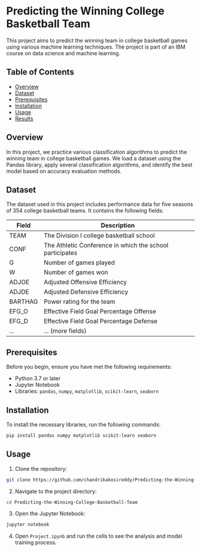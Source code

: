 # Predicting the Winning College Basketball Team

This project aims to predict the winning team in college basketball games using various machine learning techniques. The project is part of an IBM course on data science and machine learning.

## Table of Contents
- [Overview](#overview)
- [Dataset](#dataset)
- [Prerequisites](#prerequisites)
- [Installation](#installation)
- [Usage](#usage)
- [Results](#results)


## Overview
In this project, we practice various classification algorithms to predict the winning team in college basketball games. We load a dataset using the Pandas library, apply several classification algorithms, and identify the best model based on accuracy evaluation methods.

## Dataset
The dataset used in this project includes performance data for five seasons of 354 college basketball teams. It contains the following fields:

| Field  | Description |
|--------|-------------|
| TEAM   | The Division I college basketball school |
| CONF   | The Athletic Conference in which the school participates |
| G      | Number of games played |
| W      | Number of games won |
| ADJOE  | Adjusted Offensive Efficiency |
| ADJDE  | Adjusted Defensive Efficiency |
| BARTHAG| Power rating for the team |
| EFG_O  | Effective Field Goal Percentage Offense |
| EFG_D  | Effective Field Goal Percentage Defense |
| ...    | ... (more fields) |

## Prerequisites
Before you begin, ensure you have met the following requirements:
- Python 3.7 or later
- Jupyter Notebook
- Libraries: `pandas`, `numpy`, `matplotlib`, `scikit-learn`, `seaborn`

## Installation
To install the necessary libraries, run the following commands:
```bash
pip install pandas numpy matplotlib scikit-learn seaborn
```

## Usage
1. Clone the repository:
```bash
git clone https://github.com/chandrikakosireddy/Predicting-the-Winning-College-Basketball-Team.git
```
2. Navigate to the project directory:
```bash
cd Predicting-the-Winning-College-Basketball-Team
```
3. Open the Jupyter Notebook:
```bash
jupyter notebook
```
4. Open `Project.ipynb` and run the cells to see the analysis and model training process.
